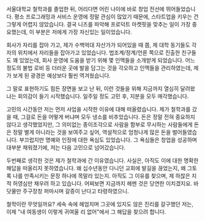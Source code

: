 서울대학교 철학과를 졸업한 뒤, 어리다면 어린 나이에 바로 창업 전선에 뛰어들었습니다.
평소 프로그래밍과 서비스 운영에 정말 관심이 많았기 때문에, 스타트업을 키우는 건 그렇게 어렵지 않았습니다. 결국 니즈를 파악해 프로덕트 마켓핏을 맞추는 일이 가장 중요했는데, 이 부분은 저에게 가장 자신있는 일이었습니다.

회사가 자리를 잡아 가고, 제가 수백억대 자산가가 되어있을 때 쯤, 제 대학 동기들도 각자의 위치에서 자리들을 잡아가고 있었습니다.
법조계/정계/언론 쪽으로 진출한 친구들도 꽤 있었는데, 회사 운영에 도움을 받기 위해 몇 인맥들을 소개받게 되었습니다. 어느 정도의 불법 로비 등 더러운 곳에 발을 담그는 것을 각오하고 인맥들을 관리하였는데, 제가 보게 된 광경은 예상보다 훨씬 역겨웠습니다.

그 말로 표현하기도 힘든 장면을 보고 난 뒤, 이런 것들을 위해 지금까지 열심히 달려왔냐는 회의감이 들기 시작했습니다. 일주일 정도 고민 후, 지분을 모두 매각했습니다.

고민의 시간동안 저는 먼저 사업을 시작한 이유에 대해 떠올렸습니다. 제가 철학과를 갔을 때, 그걸로 돈을 어떻게 버냐며 모두 냉소를 비추었습니다. 돈은 정말 전혀 중요하지 않다고 생각했었지만, 그 의미없는 종이조각으로 사람을 함부로 무시하는 사람들에게 돈은 정말 별게 아니라는 것을 보여주고 싶어, 역설적으로 엄청나게 많은 돈을 벌어들였습니다.
부끄럽지만 명예와 인정에 대한 욕심도 있었습니다. 그 욕심들은 창업을 성공하며 대부분 채워졌기에, 저는 다음 고민으로 넘어갔습니다.

두번째로 생각한 것은 제가 철학과에 간 이유였습니다. 사실은, 아직도 이에 대한 명확한 해답을 떠올리지 못하였습니다.
왜 십수년동안 다니던 교회에 발길을 끊었는지, 왜 그토록 나를 만족시키는 문장 하나에 목말라 있는지. 아직도 그 이유를 찾으며, 제 하찮은 지적 허영심만 채우려 하고 있습니다.
어찌보면 지금까지 헤멘 것은 당연한 이치겠지요. 바닷물만 주구장창 퍼마시며 갈증이 난다고 타령하였으니.

철학이란 무엇일까요? 세속 속에 헤엄치며 그곳에 있지도 않은 진리를 갈구했던 저는, 이제 "내 여동생이 이렇게 귀여울 리 없어"에서 그 해답을 찾으려 합니다.
